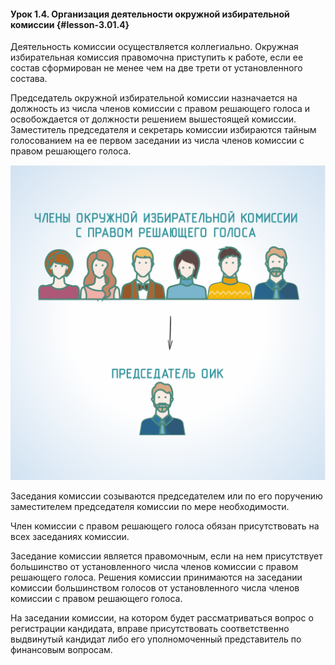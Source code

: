 #### Урок 1.4. Организация деятельности окружной избирательной комиссии {#lesson-3.01.4}

Деятельность комиссии осуществляется коллегиально. Окружная избирательная комиссия правомочна приступить к работе, если ее состав сформирован не менее чем на две трети от установленного состава.

Председатель окружной избирательной комиссии назначается на должность из числа членов комиссии с правом решающего голоса и освобождается от должности решением вышестоящей комиссии. Заместитель председателя и секретарь комиссии избираются тайным голосованием на ее первом заседании из числа членов комиссии с правом решающего голоса.

![Рисунок 1.4.1 - Председатель ОИК назначается на должность решением вышестоящей комиссии](./3.01.4.1.svg)

Заседания комиссии созываются председателем или по его поручению заместителем председателя комиссии по мере необходимости.

Член комиссии с правом решающего голоса обязан присутствовать на всех заседаниях комиссии.

Заседание комиссии является правомочным, если на нем присутствует большинство от установленного числа членов комиссии с правом решающего голоса. Решения комиссии принимаются на заседании комиссии большинством голосов от установленного числа членов комиссии с правом решающего голоса.

На заседании комиссии, на котором будет рассматриваться вопрос о регистрации кандидата, вправе присутствовать соответственно выдвинутый кандидат либо его уполномоченный представитель по финансовым вопросам.
